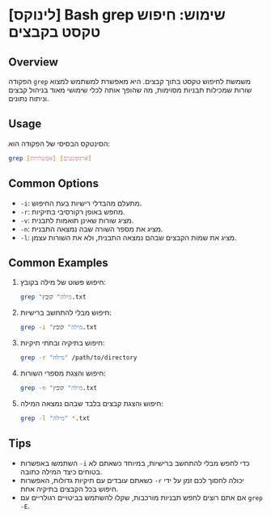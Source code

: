 # [לינוקס] Bash grep שימוש: חיפוש טקסט בקבצים

## Overview
הפקודה `grep` משמשת לחיפוש טקסט בתוך קבצים. היא מאפשרת למשתמש למצוא שורות שמכילות תבניות מסוימות, מה שהופך אותה לכלי שימושי מאוד בניהול קבצים וניתוח נתונים.

## Usage
הסינטקס הבסיסי של הפקודה הוא:
```bash
grep [אפשרויות] [ארגומנטים]
```

## Common Options
- `-i`: מתעלם מהבדלי רישיות בעת החיפוש.
- `-r`: מחפש באופן רקורסיבי בתיקיות.
- `-v`: מציג שורות שאינן תואמות לתבנית.
- `-n`: מציג את מספר השורה שבה נמצאה התבנית.
- `-l`: מציג את שמות הקבצים שבהם נמצאה התבנית, ולא את השורות עצמן.

## Common Examples
1. חיפוש פשוט של מילה בקובץ:
   ```bash
   grep "מילה" קובץ.txt
   ```

2. חיפוש מבלי להתחשב ברישיות:
   ```bash
   grep -i "מילה" קובץ.txt
   ```

3. חיפוש בתיקיה ובתתי תיקיות:
   ```bash
   grep -r "מילה" /path/to/directory
   ```

4. חיפוש והצגת מספרי השורות:
   ```bash
   grep -n "מילה" קובץ.txt
   ```

5. חיפוש והצגת קבצים בלבד שבהם נמצאה המילה:
   ```bash
   grep -l "מילה" *.txt
   ```

## Tips
- השתמשו באפשרות `-i` כדי לחפש מבלי להתחשב ברישיות, במיוחד כשאתם לא בטוחים כיצד המילה כתובה.
- כשאתם עובדים עם תיקיות גדולות, האפשרות `-r` יכולה לחסוך לכם זמן על ידי חיפוש בכל הקבצים בתיקיה אחת.
- אם אתם רוצים לחפש תבניות מורכבות, שקלו להשתמש בביטויים רגולריים עם `grep -E`.